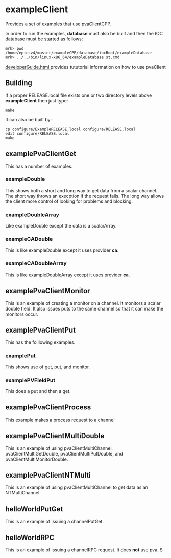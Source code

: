 # exampleClient

Provides a set of examples that use pvaClientCPP.

In order to run the examples, **database** must also be built and then the IOC database must be started as follows:

    mrk> pwd
    /home/epicsv4/master/exampleCPP/database/iocBoot/exampleDatabase
    mrk> ../../bin/linux-x86_64/exampleDatabase st.cmd

[developerGuide.html ](http://epics-pvdata.sourceforge.net/informative/developerGuide/developerGuide.html)provides tututorial information on how to use pvaClient


## Building

If a proper RELEASE.local file exists one or two directory levels above **exampleClient**
then just type:

    make

It can also be built by:

    cp configure/ExampleRELEASE.local configure/RELEASE.local
    edit configure/RELEASE.local
    make


## examplePvaClientGet

This has a number of examples.

### exampleDouble

This shows both a short and long way to get data from a scalar channel.
The short way throws an execption if the request fails.
The long way allows the client more control of looking for problems and blocking.


### exampleDoubleArray

Like exampleDouble except the data is a scalarArray.

### exampleCADouble

This is like exampleDouble except it uses provider <b>ca</b>.

### exampleCADoubleArray


This is like exampleDoubleArray except it uses provider <b>ca</b>.



## examplePvaClientMonitor

This is an example of creating a monitor on a channel.
It monitors a scalar double field.
It also issues puts to the same channel so that it can make the monitors occur.


## examplePvaClientPut

This has the folllowing examples.

### examplePut

This shows use of get, put, and monitor.

### examplePVFieldPut

This does a put and then a get.

## examplePvaClientProcess

This example makes a process request to a channel

## examplePvaClientMultiDouble

This is an example of using pvaClientMultiChannel,
pvaClientMultiGetDouble, pvaClientMultiPutDouble, and pvaClientMultiMonitorDouble.


## examplePvaClientNTMulti

This is an example of using pvaClientMultiChannel to get data as an NTMultiChannel

## helloWorldPutGet

This is an example of issuing a channelPutGet.

## helloWorldRPC

This is an example of issuing a channelRPC request.
It does **not** use pva.
S

